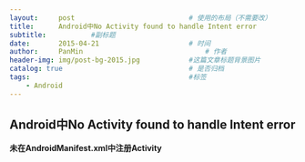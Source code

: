 ```yaml
---
layout:     post                            # 使用的布局（不需要改）
title:      Android中No Activity found to handle Intent error                  # 标题
subtitle:           #副标题
date:       2015-04-21                      # 时间
author:     PanMin                              # 作者
header-img: img/post-bg-2015.jpg            #这篇文章标题背景图片
catalog: true                               # 是否归档
tags:                                       #标签
    - Android
---
```



## Android中No Activity found to handle Intent error

**未在AndroidManifest.xml中注册Activity**